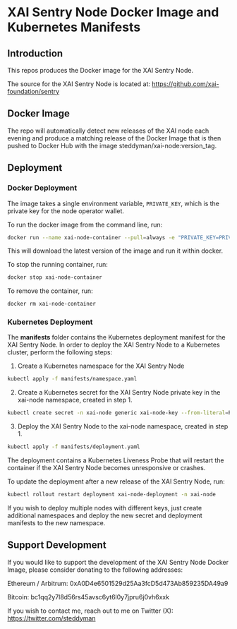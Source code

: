 # XAI Sentry Node Docker Image and Kubernetes Manifests

## Introduction

This repos produces the Docker image for the XAI Sentry Node.

The source for the XAI Sentry Node is located at:
https://github.com/xai-foundation/sentry

## Docker Image

The repo will automatically detect new releases of the XAI node each evening and produce a matching release of the Docker Image that is then pushed to Docker Hub with the image steddyman/xai-node:version_tag.

## Deployment

### Docker Deployment

The image takes a single environment variable, `PRIVATE_KEY`, which is the private key for the node operator wallet.

To run the docker image from the command line, run:

```bash
docker run --name xai-node-container --pull=always -e "PRIVATE_KEY=PRIVATE_KEY_VALUE" steddyman/xai-node:latest
```

This will download the latest version of the image and run it within docker.  

To stop the running container, run:

```bash
docker stop xai-node-container
```

To remove the container, run:

```bash
docker rm xai-node-container
```

### Kubernetes Deployment

The **manifests** folder contains the Kubernetes deployment manifest for the XAI Sentry Node.  In order to deploy the XAI Sentry Node to a Kubernetes cluster, perform the following steps:

1. Create a Kubernetes namespace for the XAI Sentry Node

```bash
kubectl apply -f manifests/namespace.yaml
```

2. Create a Kubernetes secret for the XAI Sentry Node private key in the xai-node namespace, created in step 1.

```bash
kubectl create secret -n xai-node generic xai-node-key --from-literal=PRIVATE_KEY='your_private_key_here'
```

3. Deploy the XAI Sentry Node to the xai-node namespace, created in step 1.

```bash
kubectl apply -f manifests/deployment.yaml
```

The deployment contains a Kubernetes Liveness Probe that will restart the container if the XAI Sentry Node becomes unresponsive or crashes.

To update the deployment after a new release of the XAI Sentry Node, run:

```bash
kubectl rollout restart deployment xai-node-deployment -n xai-node
```

If you wish to deploy multiple nodes with different keys, just create additional namespaces and deploy the new secret and deployment manifests to the new namespace.

## Support Development

If you would like to support the development of the XAI Sentry Node Docker Image, please consider donating to the following addresses:

Ethereum / Arbitrum: 0xA0D4e6501529d25Aa3fcD5d473Ab859235DA49a9

Bitcoin: bc1qq2y7l8d56rs45avsc6yt6l0y7jpru6j0vh6xxk

If you wish to contact me, reach out to me on Twitter (X): https://twitter.com/steddyman
